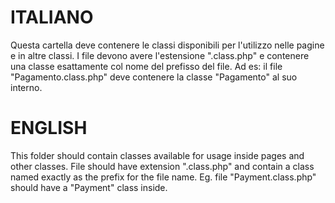 # ITALIANO

Questa cartella deve contenere le classi disponibili per l'utilizzo nelle pagine e in altre
classi. I file devono avere l'estensione ".class.php" e contenere una classe esattamente
col nome del prefisso del file. Ad es: il file "Pagamento.class.php" deve contenere la classe
"Pagamento" al suo interno.

# ENGLISH

This folder should contain classes available for usage inside pages and other classes.
File should have extension ".class.php" and contain a class named exactly as the prefix for
the file name. Eg. file "Payment.class.php" should have a "Payment" class inside.
